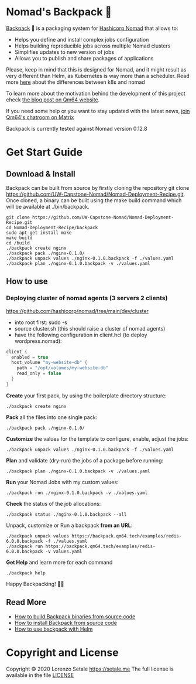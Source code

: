 # Nomad's Backpack 🎒

[Backpack](https://backpack.qm64.tech) 🎒 is a packaging system for
[Hashicorp Nomad](https://www.nomadproject.io) that allows to:

* Helps you define and install complex jobs configuration
* Helps building reproducible jobs across multiple Nomad clusters
* Simplifies updates to new version of jobs
* Allows you to publish and share packages of applications

Please, keep in mind that this is designed for Nomad, and it might result as
very different than Helm, as Kubernetes is way more than a scheduler.
Read more [here](https://www.nomadproject.io/intro/vs/kubernetes.html) about
the differences between k8s and nomad

To learn more about the motivation behind the development of this project
check [the blog post on Qm64 website](https://qm64.tech/posts/202011-hashicorp-nomad-backpack/).

If you need some help or you want to stay updated with the latest news,
[join Qm64's chatroom on Matrix](https://matrix.to/#/#qm64:matrix.org?via=matrix.org)

Backpack is currently tested against Nomad version 0.12.8

# Get Start Guide

## Download & Install


Backpack can be built from source by firstly cloning the repository git clone https://github.com/UW-Capstone-Nomad/Nomad-Deployment-Recipe.git. Once cloned, a binary can be built using the make build command which will be available at ./bin/backpack.
```shell
git clone https://github.com/UW-Capstone-Nomad/Nomad-Deployment-Recipe.git
cd Nomad-Deployment-Recipe/backpack
sudo apt-get install make
make build
cd /build
./backpack create nginx
./backpack pack ./nginx-0.1.0/
./backpack unpack values ./nginx-0.1.0.backpack -f ./values.yaml
./backpack plan ./nginx-0.1.0.backpack -v ./values.yaml

```

## How to use

### Deploying cluster of nomad agents (3 servers 2 clients)
https://github.com/hashicorp/nomad/tree/main/dev/cluster
- into root first: sudo -s
- source cluster.sh (this should raise a cluster of nomad agents)
- have the following configuration in client.hcl (to deploy wordpress.nomad):
```java
client {
  enabled = true
  host_volume "my-website-db" {
    path = "/opt/volumes/my-website-db"
    read_only = false
  }
}
```

**Create** your first pack, by using the boilerplate directory structure:

```shell
./backpack create nginx
```

**Pack** all the files into one single pack:
```shell
./backpack pack ./nginx-0.1.0/
```

**Customize** the values for the template to configure, enable, adjust the jobs:
```shell
./backpack unpack values ./nginx-0.1.0.backpack -f ./values.yaml
```

**Plan** and validate (dry-run) the jobs of a package before running:
```shell
./backpack plan ./nginx-0.1.0.backpack -v ./values.yaml
```

**Run** your Nomad Jobs with my custom values:
```shell
./backpack run ./nginx-0.1.0.backpack -v ./values.yaml
```

**Check** the status of the job allocations:
```shell
./backpack status ./nginx-0.1.0.backpack --all
```

Unpack, customize or Run a backpack **from an URL**:
```shell
./backpack unpack values https://backpack.qm64.tech/examples/redis-6.0.0.backpack -f ./values.yaml
./backpack run https://backpack.qm64.tech/examples/redis-6.0.0.backpack -v values.yaml
```

**Get Help** and learn more for each command
```shell
./backpack help
```


Happy Backpacking! 🎒😀 

## Read More

* [How to build Backpack binaries from source code](docs/build.md)
* [How to install Backpack from source code](docs/build.md#installing)
* [How to use backpack with Helm](docs/usage.md)

# Copyright and License

Copyright © 2020 Lorenzo Setale https://setale.me
The full license is available in the file [LICENSE](LICENSE)
